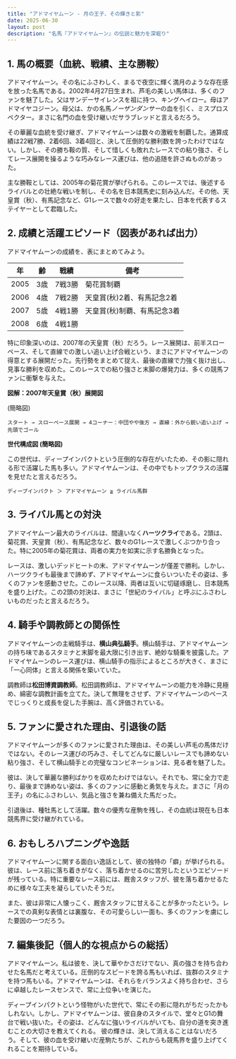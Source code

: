 ```yaml
---
title: "アドマイヤムーン - 月の王子、その輝きと影"
date: 2025-06-30
layout: post
description: "名馬『アドマイヤムーン』の伝説と魅力を深堀り"
---
```


## 1. 馬の概要（血統、戦績、主な勝鞍）

アドマイヤムーン。その名にふさわしく、まるで夜空に輝く満月のような存在感を放った名馬である。2002年4月27日生まれ、芦毛の美しい馬体は、多くのファンを魅了した。父はサンデーサイレンスを祖に持つ、キングヘイロー。母はアドマイヤコジーン。母父は、かの名馬*ノーザンダンサー*の血を引く、ミスプロスペクター。まさに名門の血を受け継いだサラブレッドと言えるだろう。

その華麗な血統を受け継ぎ、アドマイヤムーンは数々の激戦を制覇した。通算成績は22戦7勝、2着6回、3着4回と、決して圧倒的な勝利数を誇ったわけではない。しかし、その勝ち鞍の質、そして惜しくも敗れたレースでの粘り強さ、そしてレース展開を操るような巧みなレース運びは、他の追随を許さぬものがあった。

主な勝鞍としては、2005年の菊花賞が挙げられる。このレースでは、後述するライバルとの壮絶な戦いを制し、その名を日本競馬史に刻み込んだ。その他、天皇賞（秋）、有馬記念など、G1レースで数々の好走を果たし、日本を代表するステイヤーとして君臨した。


## 2. 成績と活躍エピソード（図表があれば出力）

アドマイヤムーンの成績を、表にまとめてみよう。

| 年 | 齢 | 戦績 | 備考 |
|---|---|---|---|
| 2005 | 3歳 | 7戦3勝 | 菊花賞制覇 |
| 2006 | 4歳 | 7戦2勝 | 天皇賞(秋)2着、有馬記念2着 |
| 2007 | 5歳 | 4戦1勝 | 天皇賞(秋)制覇、有馬記念3着 |
| 2008 | 6歳 | 4戦1勝 |  |


特に印象深いのは、2007年の天皇賞（秋）だろう。レース展開は、前半スローペース、そして直線での激しい追い上げ合戦という、まさにアドマイヤムーンの得意とする展開だった。先行勢をまとめて捉え、最後の直線で力強く抜け出し、見事な勝利を収めた。このレースでの粘り強さと末脚の爆発力は、多くの競馬ファンに衝撃を与えた。


**図解：2007年天皇賞（秋）展開図**

(簡略図)

```
スタート → スローペース展開 → 4コーナー：中団やや後方 → 直線：外から鋭い追い上げ → 先頭でゴール
```


**世代構成図 (簡略図)**

この世代は、ディープインパクトという圧倒的な存在がいたため、その影に隠れる形で活躍した馬も多い。アドマイヤムーンは、その中でもトップクラスの活躍を見せたと言えるだろう。

```
ディープインパクト ＞ アドマイヤムーン ≧ ライバル馬群
```


## 3. ライバル馬との対決

アドマイヤムーン最大のライバルは、間違いなく**ハーツクライ**である。2頭は、菊花賞、天皇賞（秋）、有馬記念など、数々のG1レースで激しくぶつかり合った。特に2005年の菊花賞は、両者の実力を如実に示す名勝負となった。

レースは、激しいデッドヒートの末、アドマイヤムーンが僅差で勝利。しかし、ハーツクライも最後まで諦めず、アドマイヤムーンに食らいついたその姿は、多くのファンを感動させた。このレース以降、両者は互いに切磋琢磨し、日本競馬を盛り上げた。この2頭の対決は、まさに「世紀のライバル」と呼ぶにふさわしいものだったと言えるだろう。


## 4. 騎手や調教師との関係性

アドマイヤムーンの主戦騎手は、**横山典弘騎手**。横山騎手は、アドマイヤムーンの持ち味であるスタミナと末脚を最大限に引き出す、絶妙な騎乗を披露した。アドマイヤムーンのレース運びは、横山騎手の指示によるところが大きく、まさに「一心同体」と言える関係を築いていた。

調教師は**松田博資調教師**。松田調教師は、アドマイヤムーンの能力を冷静に見極め、綿密な調教計画を立てた。決して無理をさせず、アドマイヤムーンのペースでじっくりと成長を促した手腕は、高く評価されている。


## 5. ファンに愛された理由、引退後の話

アドマイヤムーンが多くのファンに愛された理由は、その美しい芦毛の馬体だけではない。そのレース運びの巧みさ、そしてどんなに厳しいレースでも諦めない粘り強さ、そして横山騎手との完璧なコンビネーションは、見る者を魅了した。

彼は、決して華麗な勝利ばかりを収めたわけではない。それでも、常に全力で走り、最後まで諦めない姿は、多くのファンに感動と勇気を与えた。まさに「月の王子」の名にふさわしい、気品と強さを兼ね備えた馬だった。

引退後は、種牡馬として活躍。数々の優秀な産駒を残し、その血統は現在も日本競馬界に受け継がれている。


## 6. おもしろハプニングや逸話

アドマイヤムーンに関する面白い逸話として、彼の独特の「癖」が挙げられる。彼は、レース前に落ち着きがなく、落ち着かせるのに苦労したというエピソードが残っている。特に重要なレース前には、厩舎スタッフが、彼を落ち着かせるために様々な工夫を凝らしていたそうだ。

また、彼は非常に人懐っこく、厩舎スタッフに甘えることが多かったという。レースでの真剣な表情とは裏腹な、その可愛らしい一面も、多くのファンを虜にした要因の一つだろう。


## 7. 編集後記（個人的な視点からの総括）

アドマイヤムーン。私は彼を、決して華やかさだけでない、真の強さを持ち合わせた名馬だと考えている。圧倒的なスピードを誇る馬もいれば、抜群のスタミナを持つ馬もいる。アドマイヤムーンは、それらをバランスよく持ち合わせ、さらに卓越したレースセンスで、常に上位争いを演じた。

ディープインパクトという怪物がいた世代で、常にその影に隠れがちだったかもしれない。しかし、アドマイヤムーンは、彼自身のスタイルで、堂々とG1の舞台で戦い抜いた。その姿は、どんなに強いライバルがいても、自分の道を突き進むことの大切さを教えてくれる。  彼の輝きは、決して消えることはないだろう。そして、彼の血を受け継いだ産駒たちが、これからも競馬界を盛り上げてくれることを期待している。
